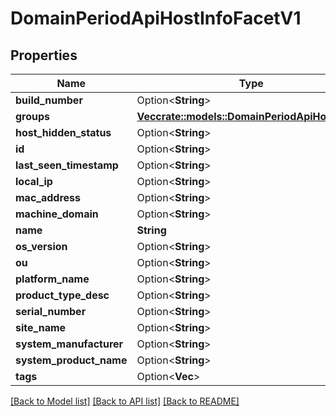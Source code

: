 # DomainPeriodApiHostInfoFacetV1

## Properties

Name | Type | Description | Notes
------------ | ------------- | ------------- | -------------
**build_number** | Option<**String**> |  | [optional]
**groups** | [**Vec<crate::models::DomainPeriodApiHostGroup>**](domain.APIHostGroup.md) |  |
**host_hidden_status** | Option<**String**> |  | [optional]
**id** | Option<**String**> |  | [optional]
**last_seen_timestamp** | Option<**String**> |  | [optional]
**local_ip** | Option<**String**> |  | [optional]
**mac_address** | Option<**String**> |  | [optional]
**machine_domain** | Option<**String**> |  | [optional]
**name** | **String** |  |
**os_version** | Option<**String**> |  | [optional]
**ou** | Option<**String**> |  | [optional]
**platform_name** | Option<**String**> |  | [optional]
**product_type_desc** | Option<**String**> |  | [optional]
**serial_number** | Option<**String**> |  | [optional]
**site_name** | Option<**String**> |  | [optional]
**system_manufacturer** | Option<**String**> |  | [optional]
**system_product_name** | Option<**String**> |  | [optional]
**tags** | Option<**Vec<String>**> |  | [optional]

[[Back to Model list]](./README.md#documentation-for-models) [[Back to API list]](./README.md#documentation-for-api-endpoints) [[Back to README]](../README.md)
